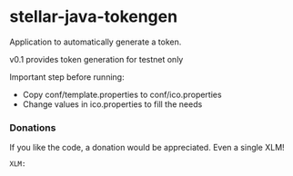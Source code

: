 # stellar-java-tokengen

Application to automatically generate a token.

v0.1 provides token generation for testnet only

Important step before running:

* Copy conf/template.properties to conf/ico.properties
* Change values in ico.properties to fill the needs

### Donations
If you like the code, a donation would be appreciated. Even a single XLM!

```
XLM: 
```
